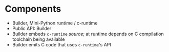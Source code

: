 # Components

- Builder, Mini-Python runtime / c-runtime
- Public API: Builder
- Builder embeds `c-runtime` *source*; at runtime depends on C compilation toolchain being available
- Builder emits C code that uses `c-runtime`'s API
